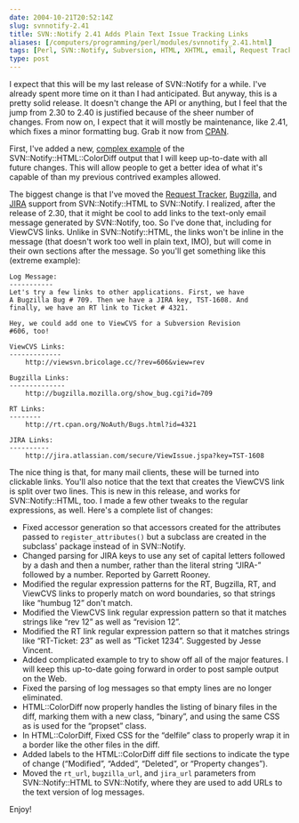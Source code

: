 ```yaml
--- 
date: 2004-10-21T20:52:14Z
slug: svnnotify-2.41
title: SVN::Notify 2.41 Adds Plain Text Issue Tracking Links
aliases: [/computers/programming/perl/modules/svnnotify_2.41.html]
tags: [Perl, SVN::Notify, Subversion, HTML, XHTML, email, Request Tracker, Bugzilla, JIRA, ViewCVS]
type: post
---
```


I expect that this will be my last release of SVN::Notify for a while. I've
already spent more time on it than I had anticipated. But anyway, this is a
pretty solid release. It doesn't change the API or anything, but I feel that the
jump from 2.30 to 2.40 is justified because of the sheer number of changes. From
now on, I expect that it will mostly be maintenance, like 2.41, which fixes a
minor formatting bug. Grab it now from [CPAN].

First, I've added a new, [complex example] of the SVN::Notify::HTML::ColorDiff
output that I will keep up-to-date with all future changes. This will allow
people to get a better idea of what it's capable of than my previous contrived
examples allowed.

The biggest change is that I've moved the [Request Tracker], [Bugzilla], and
[JIRA] support from SVN::Notify::HTML to SVN::Notify. I realized, after the
release of 2.30, that it might be cool to add links to the text-only email
message generated by SVN::Notify, too. So I've done that, including for ViewCVS
links. Unlike in SVN::Notify::HTML, the links won't be inline in the message
(that doesn't work too well in plain text, IMO), but will come in their own
sections after the message. So you'll get something like this (extreme example):

    Log Message:
    -----------
    Let's try a few links to other applications. First, we have
    A Bugzilla Bug # 709. Then we have a JIRA key, TST-1608. And
    finally, we have an RT link to Ticket # 4321.

    Hey, we could add one to ViewCVS for a Subversion Revision
    #606, too!

    ViewCVS Links:
    -------------
        http://viewsvn.bricolage.cc/?rev=606&view=rev

    Bugzilla Links:
    --------------
        http://bugzilla.mozilla.org/show_bug.cgi?id=709

    RT Links:
    --------
        http://rt.cpan.org/NoAuth/Bugs.html?id=4321

    JIRA Links:
    ----------
        http://jira.atlassian.com/secure/ViewIssue.jspa?key=TST-1608

The nice thing is that, for many mail clients, these will be turned into
clickable links. You'll also notice that the text that creates the ViewCVS link
is split over two lines. This is new in this release, and works for
SVN::Notify::HTML, too. I made a few other tweaks to the regular expressions, as
well. Here's a complete list of changes:

-   Fixed accessor generation so that accessors created for the attributes
    passed to `register_attributes()` but a subclass are created in the
    subclass' package instead of in SVN::Notify.
-   Changed parsing for JIRA keys to use any set of capital letters followed by
    a dash and then a number, rather than the literal string “JIRA-” followed by
    a number. Reported by Garrett Rooney.
-   Modified the regular expression patterns for the RT, Bugzilla, RT, and
    ViewCVS links to properly match on word boundaries, so that strings like
    “humbug 12” don't match.
-   Modified the ViewCVS link regular expression pattern so that it matches
    strings like “rev 12” as well as “revision 12”.
-   Modified the RT link regular expression pattern so that it matches strings
    like “RT-Ticket: 23” as well as “Ticket 1234”. Suggested by Jesse Vincent.
-   Added complicated example to try to show off all of the major features. I
    will keep this up-to-date going forward in order to post sample output on
    the Web.
-   Fixed the parsing of log messages so that empty lines are no longer
    eliminated.
-   HTML::ColorDiff now properly handles the listing of binary files in the
    diff, marking them with a new class, “binary”, and using the same CSS as is
    used for the “propset” class.
-   In HTML::ColorDiff, Fixed CSS for the “delfile” class to properly wrap it in
    a border like the other files in the diff.
-   Added labels to the HTML::ColorDiff diff file sections to indicate the type
    of change (“Modified”, “Added”, “Deleted”, or “Property changes”).
-   Moved the `rt_url`, `bugzilla_url`, and `jira_url` parameters from
    SVN::Notify::HTML to SVN::Notify, where they are used to add URLs to the
    text version of log messages.

Enjoy!

  [CPAN]: http://search.cpan.org/dist/SVN-Notify/ "SVN::Notify on CPAN"
  [complex example]: /computers/programming/perl/modules/svnnotify-2.40_colordiff_example.html
    "SVN::Notify 2.41 sample ColorDiff output"
  [Request Tracker]: http://www.bestpractical.com/rt/ "RT at Best Practical"
  [Bugzilla]: http://bugzilla.mozilla.org/ "Bugzilla home page"
  [JIRA]: http://www.atlassian.com/software/jira/ "JIRA Website"
